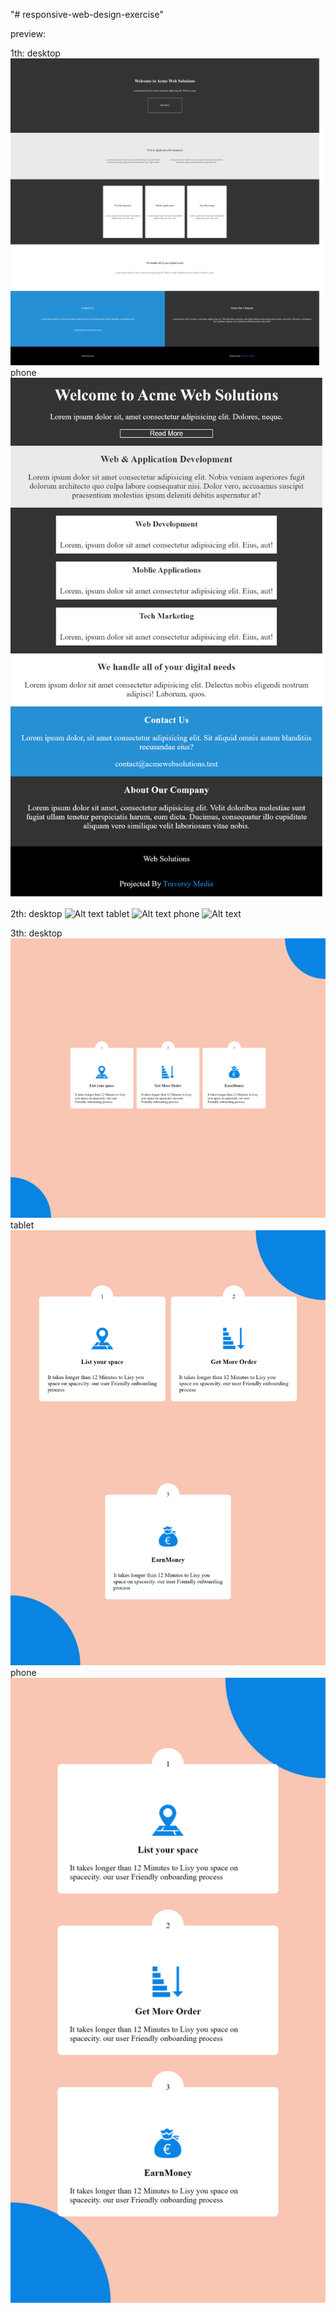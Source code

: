 "# responsive-web-design-exercise"

preview:

1th:
desktop
![Alt text](1th/assets/img/127.0.0.1_5500_HW008-4_index.html.png)
phone
![Alt text](<1th/assets/img/127.0.0.1_5500_HW008-4_index.html (1).png>)

2th:
desktop
![Alt text](2th/assets/images/127.0.0.1_5500_2th_index.html.png)
tablet
![Alt text](<2th/assets/images/127.0.0.1_5500_2th_index.html (1).png>)
phone
![Alt text](<2th/assets/images/127.0.0.1_5500_2th_index.html (2).png>)

3th:
desktop
![Alt text](3th/assets/images/127.0.0.1_5500_3th_index.html.png)
tablet
![Alt text](<3th/assets/images/127.0.0.1_5500_3th_index.html (1).png>)
phone
![Alt text](<3th/assets/images/127.0.0.1_5500_3th_index.html (2).png>)
